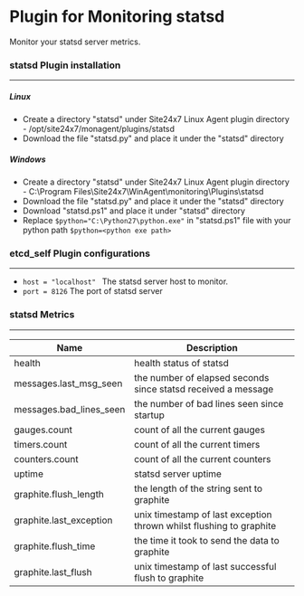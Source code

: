 # Plugin for Monitoring statsd

Monitor your statsd server metrics.

### statsd Plugin installation
---
##### Linux 

- Create a directory "statsd" under Site24x7 Linux Agent plugin directory - /opt/site24x7/monagent/plugins/statsd
- Download the file "statsd.py" and place it under the "statsd" directory

##### Windows
 
- Create a directory "statsd" under Site24x7 Linux Agent plugin directory - C:\Program Files\Site24x7\WinAgent\monitoring\Plugins\statsd
- Download the file "statsd.py" and place it under the "statsd" directory
- Download "statsd.ps1" and place it under "statsd" directory
- Replace `$python="C:\Python27\python.exe"` in "statsd.ps1" file with your python path `$python=<python exe path>`

### etcd_self Plugin configurations
---

- `host = "localhost" `  The statsd server host to monitor.
- `port = 8126` The port of statsd server

### statsd Metrics
---

Name		            	| Description
---         		   	 	|   ---
health						| health status of statsd
messages.last_msg_seen		| the number of elapsed seconds since statsd received a message
messages.bad_lines_seen		| the number of bad lines seen since startup
gauges.count			 	| count of all the current gauges
timers.count				| count of all the current timers
counters.count				| count of all the current counters
uptime			    		| statsd server uptime
graphite.flush_length		| the length of the string sent to graphite
graphite.last_exception		| unix timestamp of last exception thrown whilst flushing to graphite
graphite.flush_time			| the time it took to send the data to graphite
graphite.last_flush			| unix timestamp of last successful flush to graphite